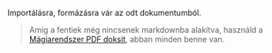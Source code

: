 Importálásra, formázásra vár az odt dokumentumból.

> Amíg a fentiek még nincsenek markdownba alakítva, használd a [Mágiarendszer PDF doksit](https://github.com/kaktusztea/km100/raw/master/archive/pdf/km100_07_magia__main.pdf?raw=true), abban minden benne van.

